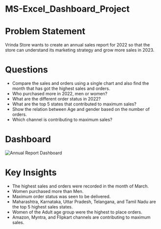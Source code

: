 # MS-Excel_Dashboard_Project
# Problem Statement
Vrinda Store wants to create an annual sales report for 2022 so that the store can understand its marketing strategy and grow more sales in 2023.
# Questions
* Compare the sales and orders using a single chart and also find the month that has got the highest sales and orders.
* Who purchased more in 2022, men or women?
* What are the different order status in 2022?
* What are the top 5 states that contributed to maximum sales?
* Show the relation between Age and gender based on the number of orders.
* Which channel is contributing to maximum sales?
# Dashboard
![Annual Report Dashboard](https://github.com/anilsable2298/MS-Excel_Dashboard_Project/assets/146058365/f83e16dd-8db8-471c-962b-e38f19d1fba0)
# Key Insights
* The highest sales and orders were recorded in the month of March.
* Women purchased more than Men.
* Maximum order status was seen to be delivered.
* Maharashtra, Karnataka, Uttar Pradesh, Telangana, and Tamil Nadu are the top 5 highest sales states.
* Women of the Adult age group were the highest to place orders.
* Amazon, Myntra, and Flipkart channels are contributing to maximum sales.
